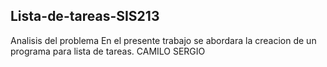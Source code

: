## Lista-de-tareas-SIS213
Analisis del problema
En el presente trabajo se abordara la creacion de un  programa para lista de tareas.
CAMILO
SERGIO
